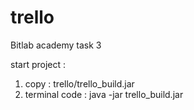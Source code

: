 # trello
Bitlab academy task 3


start project :
1. copy : trello/trello_build.jar
2. terminal code :  java -jar trello_build.jar




